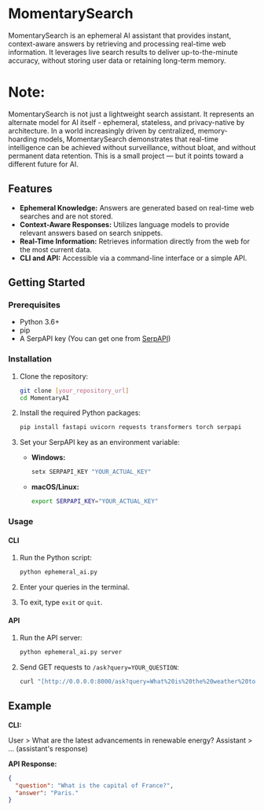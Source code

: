 # MomentarySearch

MomentarySearch is an ephemeral AI assistant that provides instant, context-aware answers by retrieving and processing real-time web information. It leverages live search results to deliver up-to-the-minute accuracy, without storing user data or retaining long-term memory.

# Note:
MomentarySearch is not just a lightweight search assistant. It represents an alternate model for AI itself - ephemeral, stateless, and privacy-native by architecture. In a world increasingly driven by centralized, memory-hoarding models, MomentarySearch demonstrates that real-time intelligence can be achieved without surveillance, without bloat, and without permanent data retention. This is a small project — but it points toward a different future for AI.


## Features

* **Ephemeral Knowledge:** Answers are generated based on real-time web searches and are not stored.
* **Context-Aware Responses:** Utilizes language models to provide relevant answers based on search snippets.
* **Real-Time Information:** Retrieves information directly from the web for the most current data.
* **CLI and API:** Accessible via a command-line interface or a simple API.

## Getting Started

### Prerequisites

* Python 3.6+
* pip
* A SerpAPI key (You can get one from [SerpAPI](https://serpapi.com/))

### Installation

1.  Clone the repository:

    ```bash
    git clone [your_repository_url]
    cd MomentaryAI
    ```

2.  Install the required Python packages:

    ```bash
    pip install fastapi uvicorn requests transformers torch serpapi
    ```

3.  Set your SerpAPI key as an environment variable:

    * **Windows:**
        ```bash
        setx SERPAPI_KEY "YOUR_ACTUAL_KEY"
        ```
    * **macOS/Linux:**
        ```bash
        export SERPAPI_KEY="YOUR_ACTUAL_KEY"
        ```

### Usage

#### CLI

1.  Run the Python script:

    ```bash
    python ephemeral_ai.py
    ```

2.  Enter your queries in the terminal.

3.  To exit, type `exit` or `quit`.

#### API

1.  Run the API server:

    ```bash
    python ephemeral_ai.py server
    ```

2.  Send GET requests to `/ask?query=YOUR_QUESTION`:

    ```bash
    curl "[http://0.0.0.0:8000/ask?query=What%20is%20the%20weather%20today](http://0.0.0.0:8000/ask?query=What%20is%20the%20weather%20today)?"
    ```

## Example

**CLI:**

User > What are the latest advancements in renewable energy?
Assistant > ... (assistant's response)


**API Response:**

```json
{
  "question": "What is the capital of France?",
  "answer": "Paris."
}
